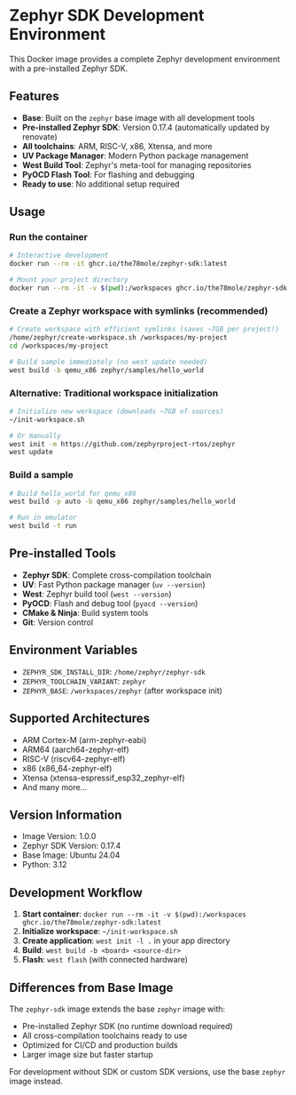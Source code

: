 # Zephyr SDK Development Environment

This Docker image provides a complete Zephyr development environment with a pre-installed Zephyr SDK.

## Features

- **Base**: Built on the `zephyr` base image with all development tools
- **Pre-installed Zephyr SDK**: Version 0.17.4 (automatically updated by renovate)
- **All toolchains**: ARM, RISC-V, x86, Xtensa, and more
- **UV Package Manager**: Modern Python package management
- **West Build Tool**: Zephyr's meta-tool for managing repositories
- **PyOCD Flash Tool**: For flashing and debugging
- **Ready to use**: No additional setup required

## Usage

### Run the container

```bash
# Interactive development
docker run --rm -it ghcr.io/the78mole/zephyr-sdk:latest

# Mount your project directory
docker run --rm -it -v $(pwd):/workspaces ghcr.io/the78mole/zephyr-sdk:latest
```

### Create a Zephyr workspace with symlinks (recommended)

```bash
# Create workspace with efficient symlinks (saves ~7GB per project!)
/home/zephyr/create-workspace.sh /workspaces/my-project
cd /workspaces/my-project

# Build sample immediately (no west update needed)
west build -b qemu_x86 zephyr/samples/hello_world
```

### Alternative: Traditional workspace initialization

```bash
# Initialize new workspace (downloads ~7GB of sources)
~/init-workspace.sh

# Or manually
west init -m https://github.com/zephyrproject-rtos/zephyr
west update
```

### Build a sample

```bash
# Build hello_world for qemu_x86
west build -p auto -b qemu_x86 zephyr/samples/hello_world

# Run in emulator
west build -t run
```

## Pre-installed Tools

- **Zephyr SDK**: Complete cross-compilation toolchain
- **UV**: Fast Python package manager (`uv --version`)
- **West**: Zephyr build tool (`west --version`)
- **PyOCD**: Flash and debug tool (`pyocd --version`)
- **CMake & Ninja**: Build system tools
- **Git**: Version control

## Environment Variables

- `ZEPHYR_SDK_INSTALL_DIR`: `/home/zephyr/zephyr-sdk`
- `ZEPHYR_TOOLCHAIN_VARIANT`: `zephyr`
- `ZEPHYR_BASE`: `/workspaces/zephyr` (after workspace init)

## Supported Architectures

- ARM Cortex-M (arm-zephyr-eabi)
- ARM64 (aarch64-zephyr-elf)
- RISC-V (riscv64-zephyr-elf)
- x86 (x86_64-zephyr-elf)
- Xtensa (xtensa-espressif_esp32_zephyr-elf)
- And many more...

## Version Information

- Image Version: 1.0.0
- Zephyr SDK Version: 0.17.4
- Base Image: Ubuntu 24.04
- Python: 3.12

## Development Workflow

1. **Start container**: `docker run --rm -it -v $(pwd):/workspaces ghcr.io/the78mole/zephyr-sdk:latest`
2. **Initialize workspace**: `~/init-workspace.sh`
3. **Create application**: `west init -l .` in your app directory
4. **Build**: `west build -b <board> <source-dir>`
5. **Flash**: `west flash` (with connected hardware)

## Differences from Base Image

The `zephyr-sdk` image extends the base `zephyr` image with:

- Pre-installed Zephyr SDK (no runtime download required)
- All cross-compilation toolchains ready to use
- Optimized for CI/CD and production builds
- Larger image size but faster startup

For development without SDK or custom SDK versions, use the base `zephyr` image instead.
